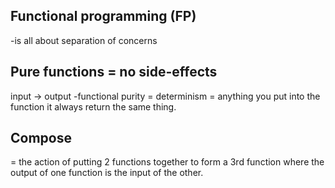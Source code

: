 ## Functional programming (FP)
-is all about separation of concerns


## Pure functions = no side-effects
input -> output
-functional purity = determinism = anything you put into the function it always return the same thing.

## Compose
= the action of putting 2 functions together to form a 3rd function where the output of one function is the input of the other.